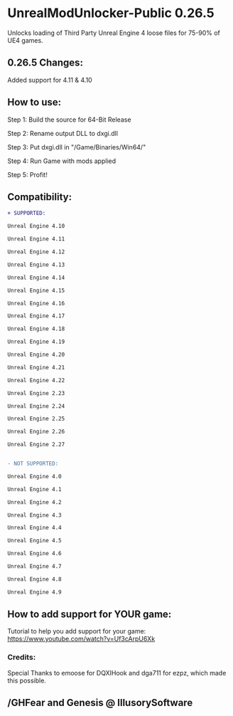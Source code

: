 # UnrealModUnlocker-Public 0.26.5
Unlocks loading of Third Party Unreal Engine 4 loose files for 75-90% of UE4 games.

## 0.26.5 Changes:

Added support for 4.11 & 4.10


## How to use:
Step 1: Build the source for 64-Bit Release

Step 2: Rename output DLL to dxgi.dll

Step 3: Put dxgi.dll in "/Game/Binaries/Win64/"

Step 4: Run Game with mods applied

Step 5: Profit!



## Compatibility:

```diff
+ SUPPORTED:

Unreal Engine 4.10

Unreal Engine 4.11

Unreal Engine 4.12

Unreal Engine 4.13

Unreal Engine 4.14

Unreal Engine 4.15

Unreal Engine 4.16

Unreal Engine 4.17

Unreal Engine 4.18

Unreal Engine 4.19

Unreal Engine 4.20

Unreal Engine 4.21

Unreal Engine 4.22

Unreal Engine 2.23

Unreal Engine 2.24

Unreal Engine 2.25

Unreal Engine 2.26

Unreal Engine 2.27


- NOT SUPPORTED:

Unreal Engine 4.0

Unreal Engine 4.1

Unreal Engine 4.2

Unreal Engine 4.3

Unreal Engine 4.4

Unreal Engine 4.5

Unreal Engine 4.6

Unreal Engine 4.7

Unreal Engine 4.8

Unreal Engine 4.9

```


## How to add support for YOUR game:
Tutorial to help you add support for your game: https://www.youtube.com/watch?v=Uf3cArpU6Xk



### Credits:
Special Thanks to emoose for DQXIHook and dga711 for ezpz, which made this possible.


## /GHFear and Genesis @ IllusorySoftware
